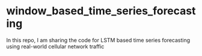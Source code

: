 # window_based_time_series_forecasting
In this repo, I am sharing the code for LSTM based time series forecasting using real-world cellular network traffic
